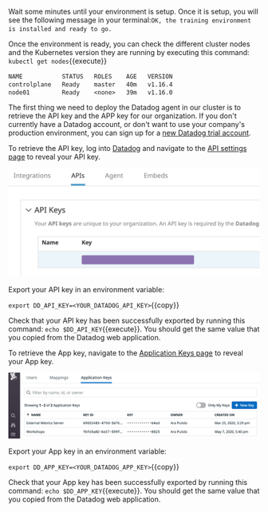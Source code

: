 Wait some minutes until your environment is setup. Once it is setup, you will see the following message in your terminal:`OK, the training environment is installed and ready to go.`

Once the environment is ready, you can check the different cluster nodes and the Kubernetes version they are running by executing this command: `kubectl get nodes`{{execute}} 

```
NAME           STATUS   ROLES    AGE   VERSION
controlplane   Ready    master   40m   v1.16.4
node01         Ready    <none>   39m   v1.16.0
```

The first thing we need to deploy the Datadog agent in our cluster is to retrieve the API key and the APP key for our organization. If you don't currently have a Datadog account, or don't want to use your company's production environment, you can sign up for a [new Datadog trial account](https://www.datadoghq.com/free-datadog-trial/).

To retrieve the API key, log into [Datadog](https://app.datadoghq.com/) and navigate to the [API settings page](https://app.datadoghq.com/account/settings#api) to reveal your API key.

![Screenshot of API Keys area](./assets/api_key.png)

Export your API key in an environment variable:

`export DD_API_KEY=<YOUR_DATADOG_API_KEY>`{{copy}}

Check that your API key has been successfully exported by running this command: `echo $DD_API_KEY`{{execute}}. You should get the same value that you copied from the Datadog web application.

To retrieve the App key, navigate to the [Application Keys page](https://app.datadoghq.com/access/application-keys) to reveal your App key.

![Screenshot of App Keys area](./assets/app_key.png)

Export your App key in an environment variable:

`export DD_APP_KEY=<YOUR_DATADOG_APP_KEY>`{{copy}}

Check that your App key has been successfully exported by running this command: `echo $DD_APP_KEY`{{execute}}. You should get the same value that you copied from the Datadog web application.
